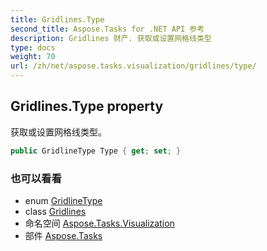 ```yaml
---
title: Gridlines.Type
second_title: Aspose.Tasks for .NET API 参考
description: Gridlines 财产. 获取或设置网格线类型
type: docs
weight: 70
url: /zh/net/aspose.tasks.visualization/gridlines/type/
---
```

## Gridlines.Type property

获取或设置网格线类型。

```csharp
public GridlineType Type { get; set; }
```

### 也可以看看

* enum [GridlineType](../../gridlinetype/)
* class [Gridlines](../)
* 命名空间 [Aspose.Tasks.Visualization](../../gridlines/)
* 部件 [Aspose.Tasks](../../../)


